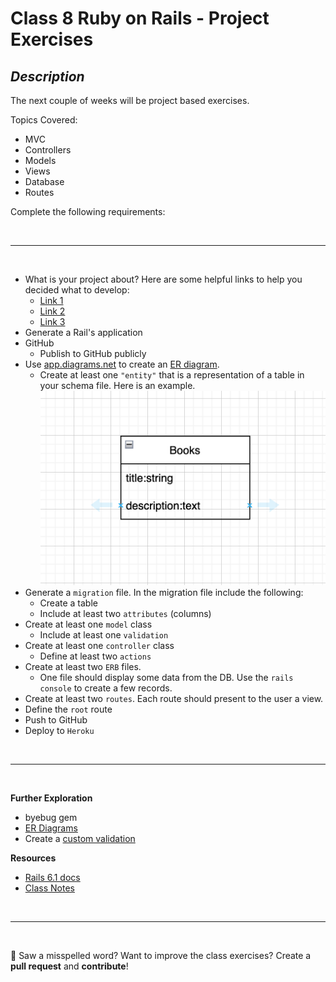 # Class 8 **Ruby on Rails - Project Exercises**

## _Description_

The next couple of weeks will be project based exercises.

Topics Covered:

- MVC
- Controllers
- Models
- Views
- Database
- Routes

Complete the following requirements:

<br>

---

<br>

- What is your project about? Here are some helpful links to help you decided what to develop:
  - [Link 1](https://github.com/florinpop17/app-ideas)
  - [Link 2](https://github.com/The-Cool-Coders/Project-Ideas-And-Resources)
  - [Link 3](https://sloboda-studio.com/blog/fun-and-weird-ruby-on-rails-projects/)
- Generate a Rail's application
- GitHub
  - Publish to GitHub publicly
- Use [app.diagrams.net](https://app.diagrams.net/) to create an [ER diagram](https://www.lucidchart.com/pages/er-diagrams).
  - Create at least one `"entity"` that is a representation of a table in your schema file. Here is an example.
    ![Example diagram](../../assets/Rails/C8/example2.png)
- Generate a `migration` file. In the migration file include the following:
  - Create a table
  - Include at least two `attributes` (columns)
- Create at least one `model` class
  - Include at least one `validation`
- Create at least one `controller` class
  - Define at least two `actions`
- Create at least two `ERB` files.
  - One file should display some data from the DB. Use the `rails console` to create a few records.
- Create at least two `routes`. Each route should present to the user a view.
- Define the `root` route
- Push to GitHub
- Deploy to `Heroku`


<br>

---

<br>

**Further Exploration**

- byebug gem
- [ER Diagrams](https://www.lucidchart.com/pages/er-diagrams)
- Create a [custom validation](https://guides.rubyonrails.org/v6.1/active_record_validations.html)

**Resources**

- [Rails 6.1 docs](https://guides.rubyonrails.org/v6.1/)
- [Class Notes](https://github.com/cruzgerman216/CodeLabs-Ruby-on-Rails-Class-Notes/blob/main/C08-CRUD-Operations-Part-1/BookIt_app_part_1.md)

<br>

---

<br>

:wave: Saw a misspelled word? Want to improve the class exercises? Create a **pull request** and **contribute**!
